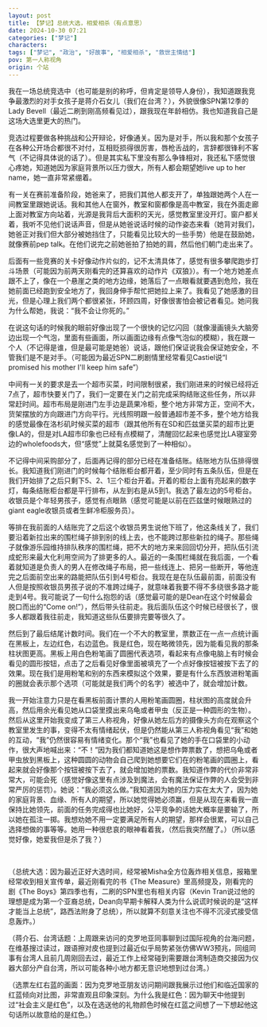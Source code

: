 ```yaml
---
layout: post
title: 【梦记】总统大选，相爱相杀（有点意思）
date: 2024-10-30 07:21
categories: ["梦记"]
characters: 
tags: ["梦记", "政治", "好故事", "相爱相杀", "救世主情结"]
pov: 第一人称视角
origin: 个站
---
```


我在一场总统竞选中（也可能是别的称呼，但肯定是领导人身份），我知道跟我竞争最激烈的对手女孩子是蒋介石女儿（我们在台湾？），外貌很像SPN第12季的Lady Bevell（最近二刷到刚高频看见过），跟我现在年龄相仿。我也知道我自己是这场大选里更大的热门。

竞选过程要做各种挑战和公开辩论，好像通关。因为是对手，所以我和那个女孩子在各种公开场合都很不对付，互相贬损得很厉害，唇枪舌战的，言辞都很锋利不客气（不记得具体说的话了）。但是其实私下里没有那么争锋相对，我还私下感觉很心疼她，知道她因为家庭背景所以压力很大，所有人都会期望她live up to her name，她一直非常紧绷着。

有一关在赛前准备阶段，她爸来了，把我们其他人都支开了，单独跟她两个人在一间教室里跟她说话。我和其他人在窗外，教室和窗都像是高中教室，我在外面走廊上面对教室方向站着，光源是我背后大面积的天光，感觉教室里没开灯。窗户都关着，我听不见他们说话声音，但是从她爸说话时候的动作姿态来看（她背对我们，她爸正对我们但大部分被她挡住了，只能看见比较大的一些手势）他是在鼓励她，就像赛前pep talk。在他们说完之前她爸拍了拍她的肩，然后他们朝门走出来了。

后面有一些竞赛的关卡好像动作片似的，记不太清具体了，感觉有很多攀爬跑步打斗场景（可能因为前两天刚看完的还算喜欢的动作片《双狼》）。有一个地方她差点跟不上了，像在一个悬崖之类的地方边缘，她落后了一点眼看就要遇到危险，我在她前面已经跑到安全地方了，我回身伸手帮忙把她拉上来了。我看见了她感激的目光，但是心理上我们两个都很紧张，环顾四周，好像很害怕会被记者看见。她问我为什么帮她，我说：“我不会让你死的。”

在说这句话的时候我的眼前好像出现了一个很快的记忆闪回（就像漫画镜头大脑旁边出现一个气泡，里面有些画面，所以画面边缘有点像气泡似的模糊），我在跟一个人（不记得是谁，但是最可能是她爸）说话，跟他们保证说我会保证她安全，不管我们是不是对手。（可能因为最近SPN二刷剧情里经常看见Castiel说“I promised his mother I'll keep him safe”）

中间有一关的要求是去一个超市买菜，时间限制很紧，我们刚进来的时候已经将近7点了，超市快要关门了，我们一定要在关门之前完成采购结账这些任务，所以非常赶时间。超市布局是刚进门左手边是蔬果冷柜，整个地方非常方正，空间不大，货架摆放的方向跟进门方向平行。光线照明跟一般普通超市差不多，整个地方给我的感觉最像在洛杉矶时候买菜的超市（跟其他所有在SD和匹兹堡买菜的超市比更像LA的，但是对LA超市印象也已经有点模糊了，清醒回忆起来也感觉比LA寝室旁边的wholefoods大，但“感觉”上就莫名感觉到了一种相似）。

不记得中间采购部分了，后面再记得的部分已经在准备结账。结账地方队伍排得很长。我知道我们刚进门的时候每个结账柜台都开着，至少同时有五条队伍，但是在我们开始排了之后只剩下5、2、1三个柜台开着。开着的柜台上面有亮起来的数字灯，每条结账柜台都是平行排布，从左到右是从5到1。我选了最左边的5号柜台。收银员是个年轻男孩子，感觉有点眼熟（感觉可能是以前在匹兹堡时候眼熟过的giant eagle收银员或者生鲜冷柜服务员）。

等排在我前面的人结账完了之后这个收银员男生说他下班了，他这条线关了，我们要沿着新拉出来的围栏绳子排到别的线上去，也不能跨过那些新拉的绳子。那些绳子就像游乐园维持排队秩序的围栏绳，把不大的地方来来回回切分开，把队伍引流成蛇形来最大化利用空间为了排更多的人。最近的一条围栏绳就在我后面，一个看着就知道是负责人的男人在修改绳子布局，把一些线连上、把另一些断开，等他连完之后面前空出来的路能把队伍引到4号柜台。我现在是在队伍最前面，前面没有人但是按照收银员男孩子说的不准跨过绳子，就意味着我要不得不多绕很多路才能走到4号。我可能说了一句什么抱怨的话（感觉最可能的是Dean在这个时候最会脱口而出的“Come on!”），然后带头往前走。我后面队伍这个时候已经很长了，很多人都跟着我往前走，我知道这些队伍要排完要等很久了。

然后到了最后结尾计数时间。我们在一个不大的教室里，票数正在一点一点统计画在黑板上，左边红色，右边蓝色。我是红色，现在略微领先，因为能看见我的那条柱状图更高。黑板上用白色粉笔画了圆圈代表选项，看起来有点像电脑上有时候会看见的圆形按钮，点击了之后看见好像里面被填充了一个点好像按钮被按下去了的效果。现在我们是用粉笔和别的东西来模拟这个效果，要是有什么东西放进粉笔画的圈就会表示那个选项（可能就是我们两个的名字）被选中了，就会增加计数。

我一开始注意力只是在看黑板前面计票的人用粉笔画圆圈，柱状图的高度就会升高，然后用余光看见她从口袋里摸出来乌龟或者甲虫（反正是一种圆形的生物）。然后从这里开始我变成了第三人称视角，好像从她左后方的摄像头方向在观察这个教室里发生的事，变得不太有情绪起伏，但是仍然能从第三人称视角看见“我”和她的互动，“我”仍然很容易有情绪变化。那个“我”也看见了她的手在口袋里的小动作，很大声地喊出来：“不！”因为我们都知道她这是想作弊票数了，想把乌龟或者甲虫放到黑板上，这种圆圆的动物会自己爬到她想要它们在的粉笔画的圆圈上，看起来就会好像那个按钮被按下去了，就会增加她的票数。我知道作弊的代价非常非常大，可能会死（感觉好像这里有点涉及到魔法，会有魔法保证作弊的人会受到非常严厉的惩罚）。她说：“我必须这么做。”我知道因为她的压力实在太大了，因为她的家庭背景、血缘、所有人的期望，所以她觉得她必须赢，但是从现在来看我一直保持比她领先，前面的任务完成得也比她好，公平竞争的话她大概率是要输了，所以她在孤注一掷。我想劝她不用一定要满足所有人的期望，那样会很累，可以自己选择想做的事等等。她用一种很悲哀的眼神看着我，（然后我突然醒了。）（所以感觉好像，她爱我但是杀了我？）

<br>

（总统大选：因为最近正好大选时间，经常被Misha全方位轰炸相关信息，报箱里经常收到相关宣传单，最近刚看完的书《The Measure》里高频提及，刚看完的剧《The Boys》第四季也有，二刷的SPN里也有相关内容（Kevin Tran说过他的理想是成为第一个亚裔总统，Dean向早期卡解释人类为什么说谎时候说的是“这样才能当上总统”，路西法附身了总统），所以就算不刻意关注也不得不沉浸式接受信息轰炸。）

（蒋介石、台湾话题：上周跟来访问的克罗地亚同事聊到过国际视角的台海问题，在维基搜过读过，跟语擦对皮也提到过最近似乎局势紧张仿佛WW3预兆，同组同事有台湾人且前几周刚回去过，最近工作上经常碰到需要跟台湾制造商交接因为仪器大部分产自台湾，所以可能各种小地方都无意识地想到过台湾。）

（选票左红右蓝的画面：因为克罗地亚朋友访问期间跟我展示过他们和临近国家的红蓝倾向对比图，非常直观且印象深刻。为什么我是红色：因为聊天中他提到过“社会主义是红色”，以及在选送他的礼物颜色时候在红蓝之间想了一下想起他这句话所以故意给的是红色。）
